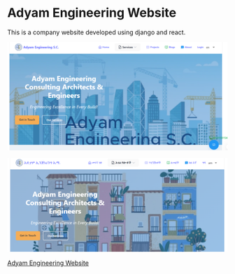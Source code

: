 # Adyam Engineering Website
This is a company website developed using django and react.

![Adyam Home English](./adyam-web/src/assets/images/adyam-home-en.png)

![Adyam Home Amharic](adyam-home-am.png)

[Adyam Engineering Website](www.adyamengineering.com)